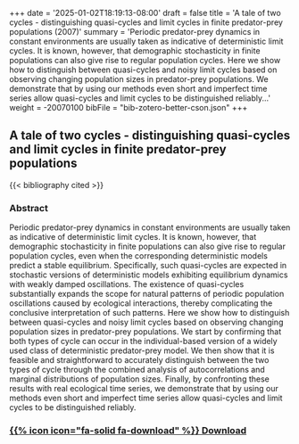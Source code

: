 +++
date = '2025-01-02T18:19:13-08:00'
draft = false
title = 'A tale of two cycles - distinguishing quasi-cycles and limit cycles in finite predator-prey populations (2007)'
summary = 'Periodic predator-prey dynamics in constant environments are usually taken as indicative of deterministic limit cycles. It is known, however, that demographic stochasticity in finite populations can also give rise to regular population cycles. Here we show how to distinguish between quasi-cycles and noisy limit cycles based on observing changing population sizes in predator-prey populations. We demonstrate that by using our methods even short and imperfect time series allow quasi-cycles and limit cycles to be distinguished reliably...'
weight = -20070100
bibFile = "bib-zotero-better-cson.json"
+++
<!-- Must include "bib" in filename: https://labs.loupbrun.ca/hugo-cite/usage/ -->

##  A tale of two cycles - distinguishing quasi-cycles and limit cycles in finite predator-prey populations

<!--  
{{< cite "pineda-krchTale2007" >}}
 -->
{{< bibliography cited >}}


### Abstract

Periodic predator-prey dynamics in constant environments are usually taken as indicative of deterministic limit cycles. It is known, however, that demographic stochasticity in finite populations can also give rise to regular population cycles, even when the corresponding deterministic models predict a stable equilibrium. Specifically, such quasi-cycles are expected in stochastic versions of deterministic models exhibiting equilibrium dynamics with weakly damped oscillations. The existence of quasi-cycles substantially expands the scope for natural patterns of periodic population oscillations caused by ecological interactions, thereby complicating the conclusive interpretation of such patterns. Here we show how to distinguish between quasi-cycles and noisy limit cycles based on observing changing population sizes in predator-prey populations. We start by confirming that both types of cycle can occur in the individual-based version of a widely used class of deterministic predator-prey model. We then show that it is feasible and straightforward to accurately distinguish between the two types of cycle through the combined analysis of autocorrelations and marginal distributions of population sizes. Finally, by confronting these results with real ecological time series, we demonstrate that by using our methods even short and imperfect time series allow quasi-cycles and limit cycles to be distinguished reliably. 


### [{{% icon icon="fa-solid fa-download" %}} Download](../pinedakrch07.pdf)
